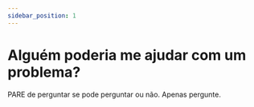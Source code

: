 ```yaml
---
sidebar_position: 1
---
```


# Alguém poderia me ajudar com um problema?

PARE de perguntar se pode perguntar ou não. Apenas pergunte.
